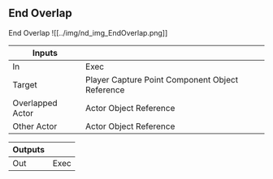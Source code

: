 ## End Overlap
End Overlap
![[../img/nd_img_EndOverlap.png]]

|Inputs||
|--|--|
| In | Exec |
| Target | Player Capture Point Component Object Reference |
| Overlapped Actor | Actor Object Reference |
| Other Actor | Actor Object Reference |

|Outputs||
|--|--|
| Out | Exec |
